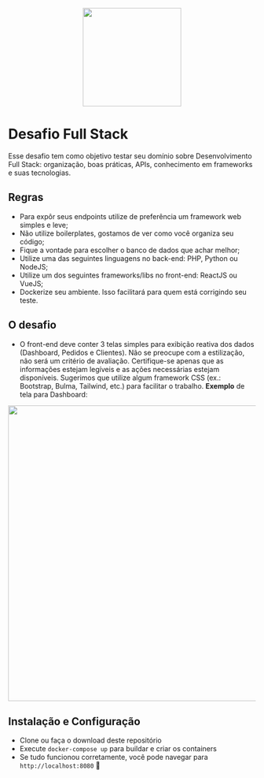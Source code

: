 <p align="center">
  <img src="https://menu.com.vc/media/store/logo/websites/1/Imagem1.png" width="200">
</p>

# Desafio Full Stack

Esse desafio tem como objetivo testar seu domínio sobre Desenvolvimento Full Stack: organização, boas práticas, APIs, conhecimento em frameworks e suas tecnologias.

## Regras

- Para expôr seus endpoints utilize de preferência um framework web simples e leve;
- Não utilize boilerplates, gostamos de ver como você organiza seu código;
- Fique a vontade para escolher o banco de dados que achar melhor;
- Utilize uma das seguintes linguagens no back-end: PHP, Python ou NodeJS;
- Utilize um dos seguintes frameworks/libs no front-end: ReactJS ou VueJS;
- Dockerize seu ambiente. Isso facilitará para quem está corrigindo seu teste.

## O desafio

- O front-end deve conter 3 telas simples para exibição reativa dos dados (Dashboard, Pedidos e Clientes). Não se preocupe com a estilização, não será um critério de avaliação. Certifique-se apenas que as informações estejam legíveis e as ações necessárias estejam disponíveis. Sugerimos que utilize algum framework CSS (ex.: Bootstrap, Bulma, Tailwind, etc.) para facilitar o trabalho. **Exemplo** de tela para Dashboard:

<p align="center">
  <img src="https://i.imgur.com/tqrPz2F.png" width="600">
</p>

## Instalação e Configuração

-   Clone ou faça o download deste repositório
-   Execute `docker-compose up` para buildar e criar os containers
-   Se tudo funcionou corretamente, você pode navegar para `http://localhost:8080` 🚀
